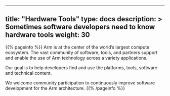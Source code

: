 
---
title: "Hardware Tools"
type: docs
description: >
    Sometimes software developers need to know hardware tools
weight: 30
---

{{% pageinfo %}}
Arm is at the center of the world’s largest compute ecosystem. The vast community of software, tools, and partners support and enable the use of Arm technology across a variety applications.

Our goal is to help developers find and use the platforms, tools, software and technical content.

We welcome community participation to continuously improve software development for the Arm architecture.
{{% /pageinfo %}}
